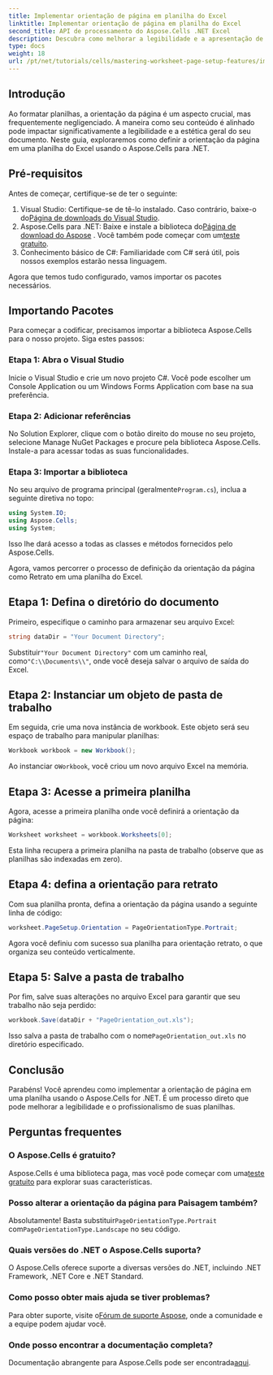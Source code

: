 ```yaml
---
title: Implementar orientação de página em planilha do Excel
linktitle: Implementar orientação de página em planilha do Excel
second_title: API de processamento do Aspose.Cells .NET Excel
description: Descubra como melhorar a legibilidade e a apresentação de suas planilhas do Excel alterando a orientação da página com o Aspose.Cells para .NET. Este guia passo a passo o orienta pelo processo, fornecendo um exemplo claro.
type: docs
weight: 18
url: /pt/net/tutorials/cells/mastering-worksheet-page-setup-features/implement-page-orientation-in-excel-worksheet/
---
```

## Introdução

Ao formatar planilhas, a orientação da página é um aspecto crucial, mas frequentemente negligenciado. A maneira como seu conteúdo é alinhado pode impactar significativamente a legibilidade e a estética geral do seu documento. Neste guia, exploraremos como definir a orientação da página em uma planilha do Excel usando o Aspose.Cells para .NET.

## Pré-requisitos

Antes de começar, certifique-se de ter o seguinte:

1. Visual Studio: Certifique-se de tê-lo instalado. Caso contrário, baixe-o do[Página de downloads do Visual Studio](https://visualstudio.microsoft.com/vs/).
2.  Aspose.Cells para .NET: Baixe e instale a biblioteca do[Página de download do Aspose](https://releases.aspose.com/cells/net/) . Você também pode começar com um[teste gratuito](https://releases.aspose.com/).
3. Conhecimento básico de C#: Familiaridade com C# será útil, pois nossos exemplos estarão nessa linguagem.

Agora que temos tudo configurado, vamos importar os pacotes necessários.

## Importando Pacotes

Para começar a codificar, precisamos importar a biblioteca Aspose.Cells para o nosso projeto. Siga estes passos:

### Etapa 1: Abra o Visual Studio

Inicie o Visual Studio e crie um novo projeto C#. Você pode escolher um Console Application ou um Windows Forms Application com base na sua preferência.

### Etapa 2: Adicionar referências

No Solution Explorer, clique com o botão direito do mouse no seu projeto, selecione Manage NuGet Packages e procure pela biblioteca Aspose.Cells. Instale-a para acessar todas as suas funcionalidades.

### Etapa 3: Importar a biblioteca

 No seu arquivo de programa principal (geralmente`Program.cs`), inclua a seguinte diretiva no topo:

```csharp
using System.IO;
using Aspose.Cells;
using System;
```

Isso lhe dará acesso a todas as classes e métodos fornecidos pelo Aspose.Cells.

Agora, vamos percorrer o processo de definição da orientação da página como Retrato em uma planilha do Excel.

## Etapa 1: Defina o diretório do documento

Primeiro, especifique o caminho para armazenar seu arquivo Excel:

```csharp
string dataDir = "Your Document Directory";
```

 Substituir`"Your Document Directory"` com um caminho real, como`"C:\\Documents\\"`, onde você deseja salvar o arquivo de saída do Excel.

## Etapa 2: Instanciar um objeto de pasta de trabalho

Em seguida, crie uma nova instância de workbook. Este objeto será seu espaço de trabalho para manipular planilhas:

```csharp
Workbook workbook = new Workbook();
```

 Ao instanciar o`Workbook`, você criou um novo arquivo Excel na memória.

## Etapa 3: Acesse a primeira planilha

Agora, acesse a primeira planilha onde você definirá a orientação da página:

```csharp
Worksheet worksheet = workbook.Worksheets[0];
```

Esta linha recupera a primeira planilha na pasta de trabalho (observe que as planilhas são indexadas em zero).

## Etapa 4: defina a orientação para retrato

Com sua planilha pronta, defina a orientação da página usando a seguinte linha de código:

```csharp
worksheet.PageSetup.Orientation = PageOrientationType.Portrait;
```

Agora você definiu com sucesso sua planilha para orientação retrato, o que organiza seu conteúdo verticalmente.

## Etapa 5: Salve a pasta de trabalho

Por fim, salve suas alterações no arquivo Excel para garantir que seu trabalho não seja perdido:

```csharp
workbook.Save(dataDir + "PageOrientation_out.xls");
```

 Isso salva a pasta de trabalho com o nome`PageOrientation_out.xls` no diretório especificado.

## Conclusão

Parabéns! Você aprendeu como implementar a orientação de página em uma planilha usando o Aspose.Cells for .NET. É um processo direto que pode melhorar a legibilidade e o profissionalismo de suas planilhas.

## Perguntas frequentes

### O Aspose.Cells é gratuito?

 Aspose.Cells é uma biblioteca paga, mas você pode começar com uma[teste gratuito](https://releases.aspose.com/) para explorar suas características.

### Posso alterar a orientação da página para Paisagem também?

 Absolutamente! Basta substituir`PageOrientationType.Portrait` com`PageOrientationType.Landscape` no seu código.

### Quais versões do .NET o Aspose.Cells suporta?

O Aspose.Cells oferece suporte a diversas versões do .NET, incluindo .NET Framework, .NET Core e .NET Standard.

### Como posso obter mais ajuda se tiver problemas?

 Para obter suporte, visite o[Fórum de suporte Aspose](https://forum.aspose.com/c/cells/9), onde a comunidade e a equipe podem ajudar você.

### Onde posso encontrar a documentação completa?

 Documentação abrangente para Aspose.Cells pode ser encontrada[aqui](https://reference.aspose.com/cells/net/).